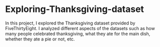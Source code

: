 # Exploring-Thanksgiving-dataset

In this project, I explored the Thanksgiving dataset provided by FiveThirtyEight. I analyzed different aspects of the datasets such as how many people celebrated thanksgiving, what they ate for the main dish, whether they ate a pie or not, etc.
